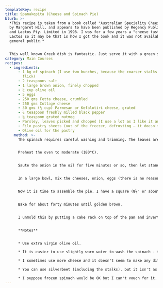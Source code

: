```yaml
---
templateKey: recipe
title: Spanakopita (Cheese and Spinach Pie)
blurb: >-
  *This recipe is taken from a book called "Australian Speciality Cheese Book"
  by Margaret Hill, and appears to have been published by Regency Publications
  and Lactos Pty. Limited in 1998. I was for a few years a "cheese taster" with
  Lactos so it may be that is how I got the book and it was not available to the
  general public.*


  This well known Greek dish is fantastic. Just serve it with a green salad.
category: Main Courses
recipes:
  - ingredients:
      - 1 kg of spinach (I use two bunches, because the coarser stalks get the
        flick)
      - 2 teaspoons salt
      - 1 large brown onion, finely chopped
      - ¼ cup olive oil
      - 5 eggs
      - 250 gms Fetta cheese, crumbled
      - 250 gms Cottage cheese
      - 30 gms (¼ cup) Parmesan or Kefalotiri cheese, grated
      - ¼ teaspoon freshly milled black pepper
      - ⅛ teaspoon grated nutmeg
      - Parsley, leaves picked and chopped (I use a lot as I like it and it is available in the garden. The original recipe only mentions parsley as an afterthought)
      - Filo pastry sheets (out of the freezer, defrosting — it doesn't take long)
      - Olive oil for the pastry
    method: >-
      The spinach requires careful washing and trimming. The leaves are then chopped roughly, placed in a colander and spinkled with salt and allowed to stand for an hour, after which you squeeze out as much water as you can. I actually microwave the leaves before letting them stand in the colander, and then chop them.


      Preheat the oven to moderate (180°C).


      Saute the onion in the oil for five minutes or so, then let stand to cool.


      In a large bowl, mix the cheeses, onion, eggs (there is no reason to beat them prior to this stage), spinach, parsley, pepper and nutmeg.


      Now it is time to assemble the pie. I have a square (8½″ or about 22 cms) dull metal cake tin which is quite deep that I use, and each sheet of filo that I have is more than twice as big as the base. I start by brushing the pan with oil, and then I oil a sheet of filo and double it over. I do this five times (ten thicknesses)and stack them which gives me a strong base to slide into the tin. Each side then gets one sheet of filo, suitably oiled, and folded effectively three times (eight thicknesses) to get a rectangular side. Everything for me overlaps nicely. Then put all the goo in, and make a lid using say four sheets (giving eight thicknesses). Fold the edges over the top, and make sure everything is oiled. With a sharp knife cut diagonal parallel lines in the top (presumably to stop it exploding as well as being pretty.


      Bake for about forty minutes until golden brown.


      I unmold this by putting a cake rack on top of the pan and inverting, and then repeating with a chopping board on which it will be taken to the table.


      **Notes**


      * Use extra virgin olive oil.

      * It is easier to use slightly warm water to wash the spinach - the grit is easier to remove. And spinach can be really dirty!

      * I sometimes use more cheese and it doesn't seem to make any difference.

      * You can use silverbeet (including the stalks), but it isn't as good.

      * I suppose frozen spinach would be OK but I can't vouch for it.
---
```

